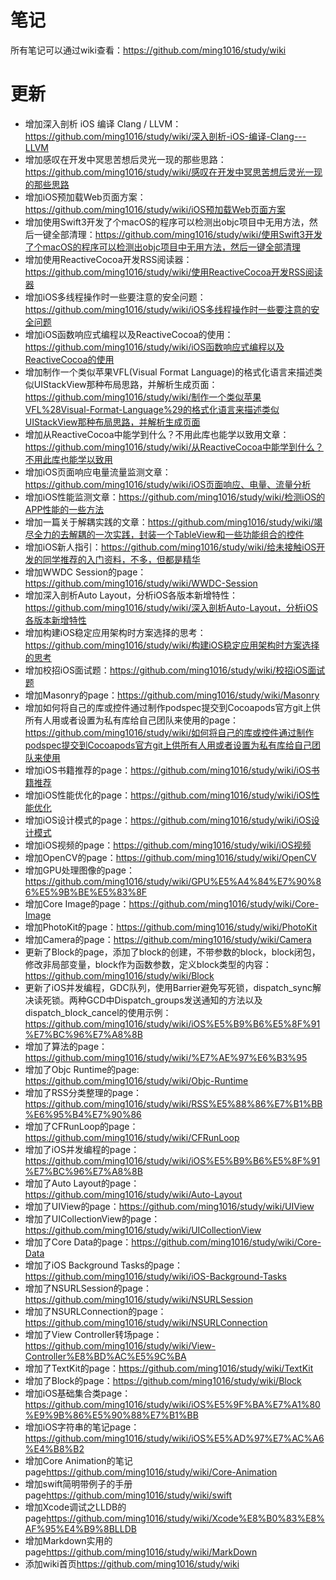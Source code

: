 # 笔记
所有笔记可以通过wiki查看：<https://github.com/ming1016/study/wiki>

# 更新
* 增加深入剖析 iOS 编译 Clang / LLVM：<https://github.com/ming1016/study/wiki/深入剖析-iOS-编译-Clang---LLVM>
* 增加感叹在开发中冥思苦想后灵光一现的那些思路：<https://github.com/ming1016/study/wiki/感叹在开发中冥思苦想后灵光一现的那些思路>
* 增加iOS预加载Web页面方案：<https://github.com/ming1016/study/wiki/iOS预加载Web页面方案>
* 增加使用Swift3开发了个macOS的程序可以检测出objc项目中无用方法，然后一键全部清理：<https://github.com/ming1016/study/wiki/使用Swift3开发了个macOS的程序可以检测出objc项目中无用方法，然后一键全部清理>
* 增加使用ReactiveCocoa开发RSS阅读器：<https://github.com/ming1016/study/wiki/使用ReactiveCocoa开发RSS阅读器>
* 增加iOS多线程操作时一些要注意的安全问题：<https://github.com/ming1016/study/wiki/iOS多线程操作时一些要注意的安全问题>
* 增加iOS函数响应式编程以及ReactiveCocoa的使用：<https://github.com/ming1016/study/wiki/iOS函数响应式编程以及ReactiveCocoa的使用>
* 增加制作一个类似苹果VFL(Visual Format Language)的格式化语言来描述类似UIStackView那种布局思路，并解析生成页面：<https://github.com/ming1016/study/wiki/制作一个类似苹果VFL%28Visual-Format-Language%29的格式化语言来描述类似UIStackView那种布局思路，并解析生成页面>
* 增加从ReactiveCocoa中能学到什么？不用此库也能学以致用文章：<https://github.com/ming1016/study/wiki/从ReactiveCocoa中能学到什么？不用此库也能学以致用>
* 增加iOS页面响应电量流量监测文章：<https://github.com/ming1016/study/wiki/iOS页面响应、电量、流量分析>
* 增加iOS性能监测文章：<https://github.com/ming1016/study/wiki/检测iOS的APP性能的一些方法>
* 增加一篇关于解耦实践的文章：<https://github.com/ming1016/study/wiki/竭尽全力的去解耦的一次实践，封装一个TableView和一些功能组合的控件>
* 增加iOS新人指引：<https://github.com/ming1016/study/wiki/给未接触iOS开发的同学推荐的入门资料，不多，但都是精华>
* 增加WWDC Session的page：<https://github.com/ming1016/study/wiki/WWDC-Session>
* 增加深入剖析Auto Layout，分析iOS各版本新增特性：<https://github.com/ming1016/study/wiki/深入剖析Auto-Layout，分析iOS各版本新增特性>
* 增加构建iOS稳定应用架构时方案选择的思考：<https://github.com/ming1016/study/wiki/构建iOS稳定应用架构时方案选择的思考>
* 增加校招iOS面试题：<https://github.com/ming1016/study/wiki/校招iOS面试题>
* 增加Masonry的page：<https://github.com/ming1016/study/wiki/Masonry>
* 增加如何将自己的库或控件通过制作podspec提交到Cocoapods官方git上供所有人用或者设置为私有库给自己团队来使用的page：<https://github.com/ming1016/study/wiki/如何将自己的库或控件通过制作podspec提交到Cocoapods官方git上供所有人用或者设置为私有库给自己团队来使用>
* 增加iOS书籍推荐的page：<https://github.com/ming1016/study/wiki/iOS书籍推荐>
* 增加iOS性能优化的page：<https://github.com/ming1016/study/wiki/iOS性能优化>
* 增加iOS设计模式的page：<https://github.com/ming1016/study/wiki/iOS设计模式>
* 增加iOS视频的page：<https://github.com/ming1016/study/wiki/iOS视频>
* 增加OpenCV的page：<https://github.com/ming1016/study/wiki/OpenCV>
* 增加GPU处理图像的page：<https://github.com/ming1016/study/wiki/GPU%E5%A4%84%E7%90%86%E5%9B%BE%E5%83%8F>
* 增加Core Image的page：<https://github.com/ming1016/study/wiki/Core-Image>
* 增加PhotoKit的page：<https://github.com/ming1016/study/wiki/PhotoKit>
* 增加Camera的page：<https://github.com/ming1016/study/wiki/Camera>
* 更新了Block的page，添加了block的创建，不带参数的block，block闭包，修改非局部变量，block作为函数参数，定义block类型的内容：<https://github.com/ming1016/study/wiki/Block>
* 更新了iOS并发编程，GDC队列，使用Barrier避免写死锁，dispatch_sync解决读死锁。两种GCD中Dispatch_groups发送通知的方法以及dispatch_block_cancel的使用示例：<https://github.com/ming1016/study/wiki/iOS%E5%B9%B6%E5%8F%91%E7%BC%96%E7%A8%8B>
* 增加了算法的page：<https://github.com/ming1016/study/wiki/%E7%AE%97%E6%B3%95>
* 增加了Objc Runtime的page: <https://github.com/ming1016/study/wiki/Objc-Runtime>
* 增加了RSS分类整理的page：<https://github.com/ming1016/study/wiki/RSS%E5%88%86%E7%B1%BB%E6%95%B4%E7%90%86>
* 增加了CFRunLoop的page：<https://github.com/ming1016/study/wiki/CFRunLoop>
* 增加了iOS并发编程的page：<https://github.com/ming1016/study/wiki/iOS%E5%B9%B6%E5%8F%91%E7%BC%96%E7%A8%8B>
* 增加了Auto Layout的page：<https://github.com/ming1016/study/wiki/Auto-Layout>
* 增加了UIView的page：<https://github.com/ming1016/study/wiki/UIView>
* 增加了UICollectionView的page：<https://github.com/ming1016/study/wiki/UICollectionView>
* 增加了Core Data的page：<https://github.com/ming1016/study/wiki/Core-Data>
* 增加了iOS Background Tasks的page：<https://github.com/ming1016/study/wiki/iOS-Background-Tasks>
* 增加了NSURLSession的page：<https://github.com/ming1016/study/wiki/NSURLSession>
* 增加了NSURLConnection的page：<https://github.com/ming1016/study/wiki/NSURLConnection>
* 增加了View Controller转场page：<https://github.com/ming1016/study/wiki/View-Controller%E8%BD%AC%E5%9C%BA>
* 增加了TextKit的page：<https://github.com/ming1016/study/wiki/TextKit>
* 增加了Block的page：<https://github.com/ming1016/study/wiki/Block>
* 增加iOS基础集合类page：<https://github.com/ming1016/study/wiki/iOS%E5%9F%BA%E7%A1%80%E9%9B%86%E5%90%88%E7%B1%BB>
* 增加iOS字符串的笔记page：<https://github.com/ming1016/study/wiki/iOS%E5%AD%97%E7%AC%A6%E4%B8%B2>
* 增加Core Animation的笔记page<https://github.com/ming1016/study/wiki/Core-Animation>
* 增加swift简明带例子的手册page<https://github.com/ming1016/study/wiki/swift>
* 增加Xcode调试之LLDB的page<https://github.com/ming1016/study/wiki/Xcode%E8%B0%83%E8%AF%95%E4%B9%8BLLDB>
* 增加Markdown实用的page<https://github.com/ming1016/study/wiki/MarkDown>
* 添加wiki首页<https://github.com/ming1016/study/wiki>

